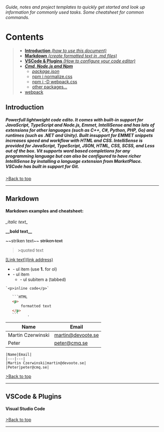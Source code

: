 _Guide, notes and project templates to quickly get started and look up information for commonly used tasks. Some cheatsheet for common commands._

# Contents
>
>- [__Introduction__ _(how to use this document)_](#introduction)
>- [__Markdown__ _(create formatted text in .md files)_](#markdown)
>- [__VSCode & Plugins__ _(How to configure your code editor)_](#vscode)
>- [___Cmd, Node.js and Npm___ ](#node)
>    - [_package.json_](#package_json)
>   - [npm i normalize.css](#normalize)
>    - [npm i -D webpack.css](#normalize)
>    - [other packages...](#normalize)
>- [webpack](#node)



## __Introduction__             
##### Powerfull lightweight code edito. It comes with built-in support for JavaScript, TypeScript and Node.js, Emmet, IntelliSense and has lots of extensions for other languages (such as C++, C#, Python, PHP, Go) and runtimes (such as .NET and Unity). Built insupport for EMMET snippets increases speed and workflow with HTML and CSS. IntelliSense is provided for JavaScript, TypeScript, JSON, HTML, CSS, SCSS, and Less out of the box. Vit supports word based completions for any programming language but can also be configured to have richer IntelliSense by installing a language extension from MarketPlace.  VSCode has built in support for Git. 

[>Back to top](#contents)

---



## __Markdown__
#### Markdown examples and cheatsheet:


_\_italic text\__

__\_\_bold text\_\___

~\~striken text\~\~ ~~striken text~~

>\>quoted text

[\[Link text\]\(link address\)](http://www.di.se)

- \- ul item (use __1.__ for ol)
- \- ul item
    - \- ul subitem a (tabbed)


`` `<p>inline code</p>` ``


```HTML
   ```HTML 
   <p>
       formatted text
   </p>
   ```    .
```

|Name|Email|
|---|---|
|Martin Czerwinski|martin@devoote.se|
|Peter|peter@cmq.se|

```
|Name|Email|
|---|---|
|Martin Czerwinski|martin@devoote.se|
|Peter|peter@cmq.se|
```

[>Back to top](#contents)

---


## VSCode & Plugins
#### Visual Studio Code

[>Back to top](#contents)

---








